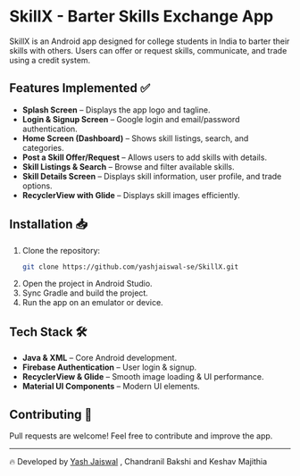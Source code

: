 # SkillX - Barter Skills Exchange App

SkillX is an Android app designed for college students in India to barter their skills with others. Users can offer or request skills, communicate, and trade using a credit system.

## Features Implemented ✅

- **Splash Screen** – Displays the app logo and tagline.
- **Login & Signup Screen** – Google login and email/password authentication.
- **Home Screen (Dashboard)** – Shows skill listings, search, and categories.
- **Post a Skill Offer/Request** – Allows users to add skills with details.
- **Skill Listings & Search** – Browse and filter available skills.
- **Skill Details Screen** – Displays skill information, user profile, and trade options.
- **RecyclerView with Glide** – Displays skill images efficiently.

## Installation 📥

1. Clone the repository:
   ```bash
   git clone https://github.com/yashjaiswal-se/SkillX.git
   ```
2. Open the project in Android Studio.
3. Sync Gradle and build the project.
4. Run the app on an emulator or device.

## Tech Stack 🛠️
- **Java & XML** – Core Android development.
- **Firebase Authentication** – User login & signup.
- **RecyclerView & Glide** – Smooth image loading & UI performance.
- **Material UI Components** – Modern UI elements.



## Contributing 🤝
Pull requests are welcome! Feel free to contribute and improve the app.

---
🔥 Developed by [Yash Jaiswal](https://github.com/yashjaiswal-se) , Chandranil Bakshi and Keshav Majithia
